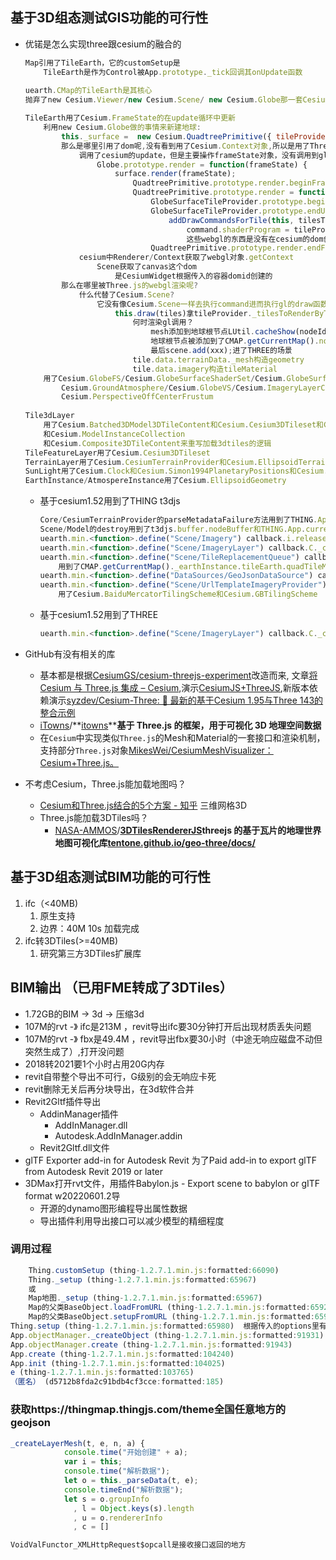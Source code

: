 ## 基于3D组态测试GIS功能的可行性

- 优锘是怎么实现three跟cesium的融合的

    ```JavaScript
    Map引用了TileEarth，它的customSetup是
        TileEarth是作为Control被App.prototype._tick回调其onUpdate函数
        
    uearth.CMap的TileEarth是其核心
    抛弃了new Cesium.Viewer/new Cesium.Scene/ new Cesium.Globe那一套Cesium原生的构建地球的方法,自己利用Cesium的API重写了一套
    
    TileEarth用了Cesium.FrameState的在update循环中更新
        利用new Cesium.Globe做的事情来新建地球:
            this._surface =  new Cesium.QuadtreePrimitive({ tileProvider: new Cesium.GlobeSurfaceTileProvider({  
            那么是哪里引用了dom呢,没有看到用了Cesium.Context对象,所以是用了Three.js的webgl
                调用了cesium的update，但是主要操作frameState对象，没有调用到gl绘制
                    Globe.prototype.render = function(frameState) {
                        surface.render(frameState);
                            QuadtreePrimitive.prototype.render.beginFrame
                            QuadtreePrimitive.prototype.render = function(frameState) {
                                GlobeSurfaceTileProvider.prototype.beginUpdate                            
                                GlobeSurfaceTileProvider.prototype.endUpdate = function(frameState) {
                                    addDrawCommandsForTile(this, tilesToRender[tileIndex], frameState);
                                        command.shaderProgram = tileProvider._surfaceShaderSet.getShaderProgram(surfaceShaderSetOptions);
                                        这些webgl的东西是没有在cesium的dom创建的，而是同一用three.js的
                                QuadtreePrimitive.prototype.render.endFrame
                cesium中Renderer/Context获取了webgl对象.getContext
                    Scene获取了canvas这个dom
                        是CesiumWidget根据传入的容器domid创建的
            那么在哪里被Three.js的webgl渲染呢?
                什么代替了Cesium.Scene?
                    它没有像Cesium.Scene一样去执行command进而执行gl的draw函数，而是TileEarth.update()代替了Scene.render()
                        this.draw(tiles)拿tileProvider._tilesToRenderByTextureCount去用three.js的THREE.Mesh(geometry, tileMaterial)去渲染地球
                            何时渲染gl调用？
                                mesh添加到地球根节点LUtil.cacheShow(nodeId, tileMaterialId, this.rootNode)
                                地球根节点被添加到了CMAP.getCurrentMap().node
                                最后scene.add(xxx);进了THREE的场景
                            tile.data.terrainData._mesh构造geometry
                            tile.data.imagery构造tileMaterial
        用了Cesium.GlobeFS/Cesium.GlobeSurfaceShaderSet/Cesium.GlobeSurfaceTileProvider/
            Cesium.GroundAtmosphere/Cesium.GlobeVS/Cesium.ImageryLayerCollection/Cesium.JulianDate/
            Cesium.PerspectiveOffCenterFrustum
        
    Tile3dLayer
        用了Cesium.Batched3DModel3DTileContent和Cesium.Cesium3DTileset和Cesium.Instanced3DModel3DTileContent
        和Cesium.ModelInstanceCollection
        和Cesium.Composite3DTileContent来重写加载3dtiles的逻辑
    TileFeatureLayer用了Cesium.Cesium3DTileset
    TerrainLayer用了Cesium.CesiumTerrainProvider和Cesium.EllipsoidTerrainProvider
    SunLight用了Cesium.Clock和Cesium.Simon1994PlanetaryPositions和Cesium.JulianDate
    EarthInstance/AtmospereInstance用了Cesium.EllipsoidGeometry 
    ```

  - 基于cesium1.52用到了THING t3djs

    ```JavaScript
    Core/CesiumTerrainProvider的parseMetadataFailure方法用到了THING.App.current.trigger
    Scene/Model的destroy用到了t3djs.buffer.nodeBuffer和THING.App.current.picker.removePickingMaterial
    uearth.min.<function>.define("Scene/Imagery") callback.i.releaseReference
    uearth.min.<function>.define("Scene/ImageryLayer") callback.C._createTexture用到到t3djs.buffer.textureBuffer
    uearth.min.<function>.define("Scene/TileReplacementQueue") callback.e.trimTiles
        用到了CMAP.getCurrentMap()._earthInstance.tileEarth.quadTileMatrial和类似Scene/Model
    uearth.min.<function>.define("DataSources/GeoJsonDataSource") callback.createPoint用到了CMAP.Util.convertLonlatToWorld    
    uearth.min.<function>.define("Scene/UrlTemplateImageryProvider") callback.o.reinitialize.then() callback
        用了Cesium.BaiduMercatorTilingScheme和Cesium.GBTilingScheme
    ```

  - 基于cesium1.52用到了THREE

    ```JavaScript
    uearth.min.<function>.define("Scene/ImageryLayer") callback.C._createTexture
    ```

- GitHub有没有相关的库
  - 基本都是根据[CesiumGS/cesium-threejs-experiment](https://github.com/CesiumGS/cesium-threejs-experiment)改造而来, 文章[将 Cesium 与 Three.js 集成 – Cesium](https://cesium.com/blog/2017/10/23/integrating-cesium-with-threejs/),演示[CesiumJS+ThreeJS](https://cesiumgs.github.io/cesium-threejs-experiment/public/index.html),新版本依赖演示[syzdev/Cesium-Three: 🔧 最新的基于Cesium 1.95与Three 143的整合示例](https://github.com/syzdev/Cesium-Three)
  - [iTowns](https://github.com/iTowns)/**[itowns](https://github.com/iTowns/itowns)****基于 Three.js 的框架，用于可视化 3D 地理空间数据**
  - 在`Cesium`中实现类似`Three.js`的Mesh和Material的一套接口和渲染机制，支持部分`Three.js`对象[MikesWei/CesiumMeshVisualizer：Cesium+Three.js。](https://github.com/MikesWei/CesiumMeshVisualizer)
- 不考虑Cesium，Three.js能加载地图吗？
  - [Cesium和Three.js结合的5个方案 - 知乎](https://zhuanlan.zhihu.com/p/441682100) 三维网格3D
  - Three.js能加载3DTiles吗？
    - [NASA-AMMOS](https://github.com/NASA-AMMOS)/**[3DTilesRendererJS](https://github.com/NASA-AMMOS/3DTilesRendererJS)**threejs 的基于瓦片的地理世界地图可视化库**[tentone.github.io/geo-three/docs/](https://tentone.github.io/geo-three/docs/)**

## 基于3D组态测试BIM功能的可行性

1. ifc（<40MB)
    1. 原生支持
    2. 边界：40M 10s 加载完成
2. ifc转3DTiles(>=40MB)
    1. 研究第三方3DTiles扩展库

## BIM输出 （已用FME转成了3DTiles）

- 1.72GB的BIM -> 3d -> 压缩3d
- 107M的rvt -》 ifc是213M ，revit导出ifc要30分钟打开后出现材质丢失问题
- 107M的rvt -》 fbx是49.4M ，revit导出fbx要30小时（中途无响应磁盘不动但突然生成了）,打开没问题
- 2018转2021要1个小时占用20G内存
- revit自带整个导出不可行，G级别的会无响应卡死
- revit删除无关后再分块导出，在3d软件合并
- Revit2Gltf插件导出
  - AddinManager插件
    - AddInManager.dll
    - Autodesk.AddInManager.addin
  - Revit2Gltf.dll文件
- glTF Exporter add-in for Autodesk Revit 为了Paid add-in to export glTF from Autodesk Revit 2019 or later
- 3DMax打开rvt文件，用插件Babylon.js - Export scene to babylon or gITF format w20220601.2导
  - 开源的dynamo图形编程导出属性数据
  - 导出插件利用导出接口可以减少模型的精细程度
### 调用过程
```js
    Thing.customSetup (thing-1.2.7.1.min.js:formatted:66090)
    Thing._setup (thing-1.2.7.1.min.js:formatted:65967) 
    或
    Map地图._setup (thing-1.2.7.1.min.js:formatted:65967)
    Map的父类BaseObject.loadFromURL (thing-1.2.7.1.min.js:formatted:65929)
    Map的父类BaseObject.setupFromURL (thing-1.2.7.1.min.js:formatted:65938)
Thing.setup (thing-1.2.7.1.min.js:formatted:65980)  根据传入的options里有没有url进行条件分支
App.objectManager._createObject (thing-1.2.7.1.min.js:formatted:91931)
App.objectManager.create (thing-1.2.7.1.min.js:formatted:91943)
App.create (thing-1.2.7.1.min.js:formatted:104240)
App.init (thing-1.2.7.1.min.js:formatted:104025)
e (thing-1.2.7.1.min.js:formatted:103765)
（匿名） (d5712b8fda2c91bdb4cf3cce:formatted:185)
```

### 获取https://thingmap.thingjs.com/theme全国任意地方的geojson
```js
_createLayerMesh(t, e, n, a) {
            console.time("开始创建" + a);
            var i = this;
            console.time("解析数据");
            let o = this._parseData(t, e);
            console.timeEnd("解析数据");
            let s = o.groupInfo
              , l = Object.keys(s).length
              , u = o.rendererInfo
              , c = []

VoidValFunctor_XMLHttpRequest$opcall是接收接口返回的地方
```
